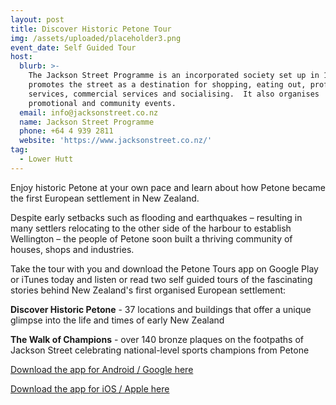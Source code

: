 ```yaml
---
layout: post
title: Discover Historic Petone Tour
img: /assets/uploaded/placeholder3.png
event_date: Self Guided Tour
host:
  blurb: >-
    The Jackson Street Programme is an incorporated society set up in 1993. It
    promotes the street as a destination for shopping, eating out, professional
    services, commercial services and socialising.  It also organises
    promotional and community events.
  email: info@jacksonstreet.co.nz
  name: Jackson Street Programme
  phone: +64 4 939 2811
  website: 'https://www.jacksonstreet.co.nz/'
tag:
  - Lower Hutt
---
```

Enjoy historic Petone at your own pace and learn about how Petone became the first European settlement in New Zealand. 

Despite early setbacks such as flooding and earthquakes – resulting in many settlers relocating to the other side of the harbour to establish Wellington – the people of Petone soon built a thriving community of houses, shops and industries.

Take the tour with you and download the Petone Tours app on Google Play or iTunes today and listen or read two self guided tours of the fascinating stories behind New Zealand's first organised European settlement:

**Discover Historic Petone** - 37 locations and buildings that offer a unique glimpse into the life and times of early New Zealand

**The Walk of Champions** - over 140 bronze plaques on the footpaths of Jackson Street celebrating national-level sports champions from Petone

[Download the app for Android / Google here](https://play.google.com/store/apps/details?id=com.mytoursapp.android.app1001)

[Download the app for iOS / Apple here](https://itunes.apple.com/us/app/tour-petone/id1166368185?mt=8)
